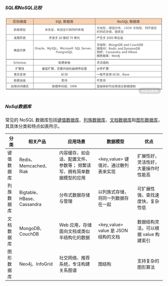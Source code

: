 ##### SQL和NoSQL比较

![image](assets/SQL和NoSQL对比.png)

##### NoSql数据库

常见的 NoSQL 数据库包括<u>键值数据库</u>、<u>列族数据库</u>、<u>文档数据库</u>和<u>图形数据库</u>，其具体分类和特点如表所示。



| 分类       | 相关产品                   | 应用场景                                                     | 数据模型                              | 优点                                  |
| ---------- | -------------------------- | ------------------------------------------------------------ | ------------------------------------- | ------------------------------------- |
| 键值数据库 | Redis、Memcached、Riak     | 内容缓存，如会话、配置文件、参数等； 频繁读写、拥有简单数据模型的应用 | <key,value> 键值对，通过散列表来实现  | 扩展性好，灵活性好，大量操作时性能高  |
| 列族数据库 | Bigtable、HBase、Cassandra | 分布式数据存储与管理                                         | 以列族式存储，将同一列数据存在一起    | 可扩展性强，查找速度快，复杂性低      |
| 文档数据库 | MongoDB、CouchDB           | Web 应用，存储面向文档或类似半结构化的数据                   | <key,value>  value 是 JSON 结构的文档 | 数据结构灵活，可以根据 value 构建索引 |
| 图形数据库 | Neo4j、InfoGrid            | 社交网络、推荐系统，专注构建关系图谱                         | 图结构                                | 支持复杂的图形算法                    |

